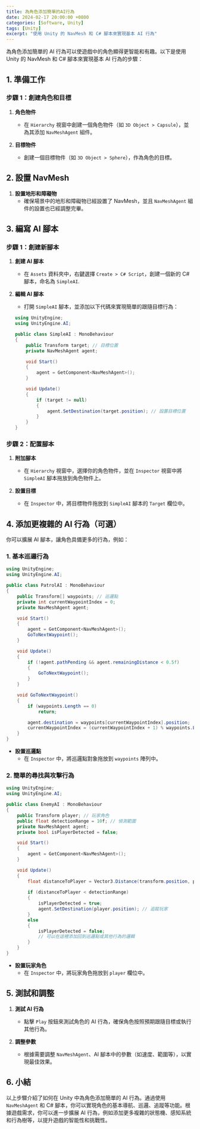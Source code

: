 ```yaml
---
title: 為角色添加簡單的AI行為
date: 2024-02-17 20:00:00 +0800
categories: [Software, Unity]
tags: [Unity] 
excerpt: "使用 Unity 的 NavMesh 和 C# 腳本來實現基本 AI 行為"
---
```


為角色添加簡單的 AI 行為可以使遊戲中的角色顯得更智能和有趣。以下是使用 Unity 的 NavMesh 和 C# 腳本來實現基本 AI 行為的步驟：

## **1. 準備工作**

### **步驟 1：創建角色和目標**

1. **角色物件**
   - 在 `Hierarchy` 視窗中創建一個角色物件（如 `3D Object > Capsule`），並為其添加 `NavMeshAgent` 組件。

2. **目標物件**
   - 創建一個目標物件（如 `3D Object > Sphere`），作為角色的目標。

## **2. 設置 NavMesh**

1. **設置地形和障礙物**
   - 確保場景中的地形和障礙物已經設置了 NavMesh，並且 `NavMeshAgent` 組件的設置也已經調整完畢。

## **3. 編寫 AI 腳本**

### **步驟 1：創建新腳本**

1. **創建 AI 腳本**
   - 在 `Assets` 資料夾中，右鍵選擇 `Create > C# Script`，創建一個新的 C# 腳本，命名為 `SimpleAI`.

2. **編輯 AI 腳本**
   - 打開 `SimpleAI` 腳本，並添加以下代碼來實現簡單的跟隨目標行為：

   ```csharp
   using UnityEngine;
   using UnityEngine.AI;

   public class SimpleAI : MonoBehaviour
   {
       public Transform target; // 目標位置
       private NavMeshAgent agent;

       void Start()
       {
           agent = GetComponent<NavMeshAgent>();
       }

       void Update()
       {
           if (target != null)
           {
               agent.SetDestination(target.position); // 設置目標位置
           }
       }
   }
   ```

### **步驟 2：配置腳本**

1. **附加腳本**
   - 在 `Hierarchy` 視窗中，選擇你的角色物件，並在 `Inspector` 視窗中將 `SimpleAI` 腳本拖放到角色物件上。

2. **設置目標**
   - 在 `Inspector` 中，將目標物件拖放到 `SimpleAI` 腳本的 `Target` 欄位中。

## **4. 添加更複雜的 AI 行為（可選）**

你可以擴展 AI 腳本，讓角色具備更多的行為，例如：

### **1. 基本巡邏行為**

```csharp
using UnityEngine;
using UnityEngine.AI;

public class PatrolAI : MonoBehaviour
{
    public Transform[] waypoints; // 巡邏點
    private int currentWaypointIndex = 0;
    private NavMeshAgent agent;

    void Start()
    {
        agent = GetComponent<NavMeshAgent>();
        GoToNextWaypoint();
    }

    void Update()
    {
        if (!agent.pathPending && agent.remainingDistance < 0.5f)
        {
            GoToNextWaypoint();
        }
    }

    void GoToNextWaypoint()
    {
        if (waypoints.Length == 0)
            return;

        agent.destination = waypoints[currentWaypointIndex].position;
        currentWaypointIndex = (currentWaypointIndex + 1) % waypoints.Length;
    }
}
```

- **設置巡邏點**
  - 在 `Inspector` 中，將巡邏點對象拖放到 `waypoints` 陣列中。

### **2. 簡單的尋找與攻擊行為**

```csharp
using UnityEngine;
using UnityEngine.AI;

public class EnemyAI : MonoBehaviour
{
    public Transform player; // 玩家角色
    public float detectionRange = 10f; // 偵測範圍
    private NavMeshAgent agent;
    private bool isPlayerDetected = false;

    void Start()
    {
        agent = GetComponent<NavMeshAgent>();
    }

    void Update()
    {
        float distanceToPlayer = Vector3.Distance(transform.position, player.position);
        
        if (distanceToPlayer < detectionRange)
        {
            isPlayerDetected = true;
            agent.SetDestination(player.position); // 追蹤玩家
        }
        else
        {
            isPlayerDetected = false;
            // 可以在這裡添加回到巡邏點或其他行為的邏輯
        }
    }
}
```

- **設置玩家角色**
  - 在 `Inspector` 中，將玩家角色拖放到 `player` 欄位中。

## **5. 測試和調整**

1. **測試 AI 行為**
   - 點擊 `Play` 按鈕來測試角色的 AI 行為，確保角色按照預期跟隨目標或執行其他行為。

2. **調整參數**
   - 根據需要調整 `NavMeshAgent`、AI 腳本中的參數（如速度、範圍等），以實現最佳效果。

## **6. 小結**

以上步驟介紹了如何在 Unity 中為角色添加簡單的 AI 行為。通過使用 `NavMeshAgent` 和 C# 腳本，你可以實現角色的基本導航、巡邏、追蹤等功能。根據遊戲需求，你可以進一步擴展 AI 行為，例如添加更多複雜的狀態機、感知系統和行為樹等，以提升遊戲的智能性和挑戰性。

